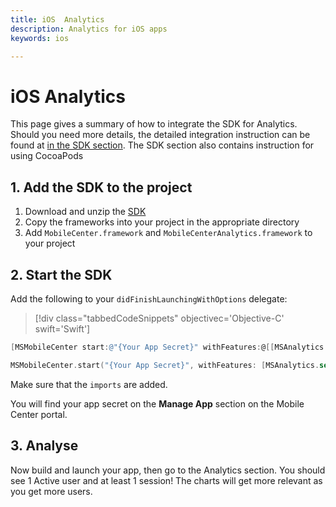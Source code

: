 ```yaml
---
title: iOS  Analytics
description: Analytics for iOS apps
keywords: ios

---
```


# iOS Analytics

This page gives a summary of how to integrate the SDK for Analytics. Should you need more details, the detailed integration instruction can be found at [in the SDK section](~/sdk/getting-started/ios.md).
The SDK section also contains instruction for using CocoaPods

## 1. Add the SDK to the project

1. Download and unzip the [SDK](https://aka.ms/ehvc9e)
2. Copy the frameworks into your project in the appropriate directory
3. Add `MobileCenter.framework` and `MobileCenterAnalytics.framework` to your project

## 2. Start the SDK

Add the following to your `didFinishLaunchingWithOptions` delegate:

> [!div class="tabbedCodeSnippets" objectivec='Objective-C' swift='Swift']
```objectivec
[MSMobileCenter start:@"{Your App Secret}" withFeatures:@[[MSAnalytics class]]];
```
```swift
MSMobileCenter.start("{Your App Secret}", withFeatures: [MSAnalytics.self])
```

Make sure that the `imports` are added.

You will find your app secret on the **Manage App** section on the Mobile Center portal.

## 3. Analyse

Now build and launch your app, then go to the Analytics section.  You should see 1 Active user and at least 1 session!
The charts will get more relevant as you get more users.
